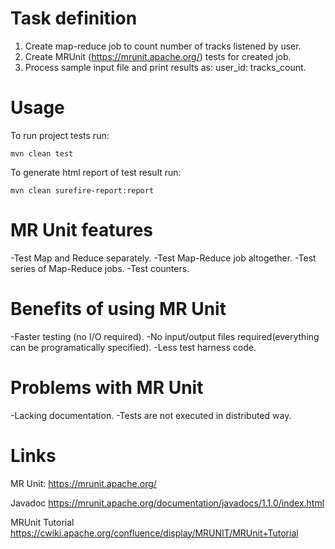 # Task definition

1. Create map-reduce job to count number of tracks listened by user.
2. Create MRUnit (https://mrunit.apache.org/) tests for created job.
3. Process sample input file and print results as: user_id: tracks_count.

# Usage

To run project tests run:

    mvn clean test

To generate html report of test result run:

    mvn clean surefire-report:report

# MR Unit features

-Test Map and Reduce separately.
-Test Map-Reduce job altogether.
-Test series of Map-Reduce jobs.
-Test counters.
	
# Benefits of using MR Unit

-Faster testing (no I/O required).
-No input/output files required(everything can be programatically specified).
-Less test harness code.

# Problems with MR Unit

-Lacking documentation.
-Tests are not executed in distributed way.
	
# Links

MR Unit:
https://mrunit.apache.org/ 

Javadoc
https://mrunit.apache.org/documentation/javadocs/1.1.0/index.html 

MRUnit Tutorial
https://cwiki.apache.org/confluence/display/MRUNIT/MRUnit+Tutorial